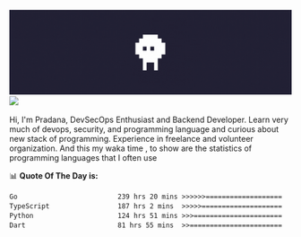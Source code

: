 ![banner](.github/banner.gif)
<img src="https://user-images.githubusercontent.com/73097560/115834477-dbab4500-a447-11eb-908a-139a6edaec5c.gif"></p>

Hi, I'm Pradana, DevSecOps Enthusiast and Backend Developer. Learn very much of devops, security, and programming language and curious about new stack of programming. Experience in freelance and volunteer organization. And this my waka time , to show are the statistics of programming languages that I often use

📊 **Quote Of The Day is:**
<!--START_SECTION:waka-->

```txt
Go                         239 hrs 20 mins >>>>>>===================   25.61 %
TypeScript                 187 hrs 2 mins  >>>>>====================   20.01 %
Python                     124 hrs 51 mins >>>======================   13.36 %
Dart                       81 hrs 55 mins  >>=======================   08.77 %
```

<!--END_SECTION:waka-->
